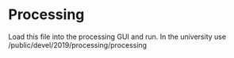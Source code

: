 # Processing

Load this file into the processing GUI and run. In the university use /public/devel/2019/processing/processing 

